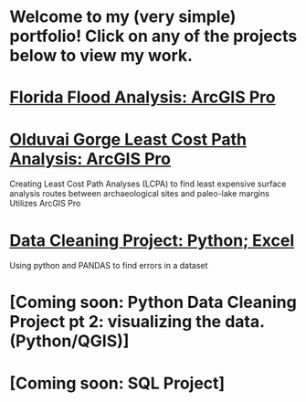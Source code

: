 # Welcome to my (very simple) portfolio! Click on any of the projects below to view my work.


# [Florida Flood Analysis: ArcGIS Pro](https://storymaps.arcgis.com/stories/a7a0586d35e74a34aa5ff439157e5fe3)

# [Olduvai Gorge Least Cost Path Analysis: ArcGIS Pro](https://storymaps.arcgis.com/stories/0d602be104c6472cba91c9c759a70ce8)
Creating Least Cost Path Analyses (LCPA) to find least expensive surface analysis routes between archaeological sites and paleo-lake margins
Utilizes ArcGIS Pro

# [Data Cleaning Project: Python; Excel](https://storymaps.arcgis.com/stories/144ccc8235f74a54a97433bca2251e47)
Using python and PANDAS to find errors in a dataset


# [Coming soon: Python Data Cleaning Project pt 2: visualizing the data. (Python/QGIS)]


# [Coming soon: SQL Project]
